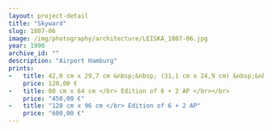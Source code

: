 ```yaml
---
layout: project-detail
title: "Skyward"
slug: 1807-06
image: /img/photography/architecture/LEISKA_1807-06.jpg
year: 1990
archive_id: ""
description: "Airport Hamburg"
prints:
-   title: 42,0 cm x 29,7 cm &nbsp;&nbsp; (31,1 cm x 24,9 cm) &nbsp;&nbsp;</br> Edition of 120 + 6 AP </br></br>
    price: 120,00 €
-   title: 80 cm x 64 cm </br> Edition of 6 + 2 AP </br></br>
    price: "450,00 €"
-   title: "120 cm x 96 cm </br> Edition of 6 + 2 AP"
    price: "600,00 €"
---
```

